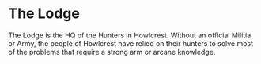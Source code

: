 # The Lodge

The Lodge is the HQ of the Hunters in Howlcrest. Without an official Militia or Army, the people of Howlcrest have relied on their hunters to solve most of the problems that require a strong arm or arcane knowledge.
